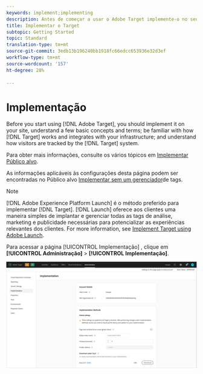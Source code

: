 ```yaml
---
keywords: implement;implementing
description: Antes de começar a usar o Adobe Target implemente-o no seu site, entenda alguns conceitos e termos básicos, familiarize-se com a maneira como o Target funciona e se integra à sua estrutura e compreenda como os visitantes são rastreados pelo sistema do Target.
title: Implementar o Target
subtopic: Getting Started
topic: Standard
translation-type: tm+mt
source-git-commit: 3edb13b196240bb1918fc66edcc653936e32d3ef
workflow-type: tm+mt
source-wordcount: '157'
ht-degree: 28%

---
```



# Implementação

Before you start using [!DNL Adobe Target], you should implement it on your site, understand a few basic concepts and terms; be familiar with how [!DNL Target] works and integrates with your infrastructure; and understand how visitors are tracked by the [!DNL Target] system.

Para obter mais informações, consulte os vários tópicos em [Implementar Público alvo](/help/c-implementing-target/implementing-target.md).

As informações aplicáveis às configurações desta página podem ser encontradas no Público alvo [Implementar sem um gerenciador](/help/c-implementing-target/c-implementing-target-for-client-side-web/how-to-deployatjs/implementing-target-without-a-tag-manager.md)de tags.

>[!NOTE]
>
>[!DNL Adobe Experience Platform Launch] é o método preferido para implementar [!DNL Target]. [!DNL Launch] oferece aos clientes uma maneira simples de implantar e gerenciar todas as tags de análise, marketing e publicidade necessárias para potencializar as experiências relevantes dos clientes. For more information, see [Implement Target using Adobe Launch](/help/c-implementing-target/c-implementing-target-for-client-side-web/how-to-deployatjs/cmp-implementing-target-using-adobe-launch.md).

Para acessar a página [!UICONTROL Implementação] , clique em **[!UICONTROL Administração]** > **[!UICONTROL Implementação]**.

![Página de implementação](/help/administrating-target/assets/implementation.png)